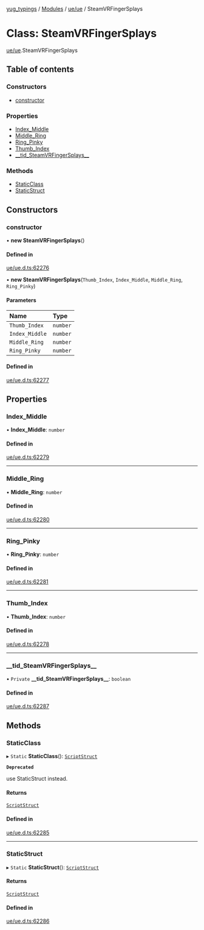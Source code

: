 [yug_typings](../README.md) / [Modules](../modules.md) / [ue/ue](../modules/ue_ue.md) / SteamVRFingerSplays

# Class: SteamVRFingerSplays

[ue/ue](../modules/ue_ue.md).SteamVRFingerSplays

## Table of contents

### Constructors

- [constructor](ue_ue.SteamVRFingerSplays.md#constructor)

### Properties

- [Index\_Middle](ue_ue.SteamVRFingerSplays.md#index_middle)
- [Middle\_Ring](ue_ue.SteamVRFingerSplays.md#middle_ring)
- [Ring\_Pinky](ue_ue.SteamVRFingerSplays.md#ring_pinky)
- [Thumb\_Index](ue_ue.SteamVRFingerSplays.md#thumb_index)
- [\_\_tid\_SteamVRFingerSplays\_\_](ue_ue.SteamVRFingerSplays.md#__tid_steamvrfingersplays__)

### Methods

- [StaticClass](ue_ue.SteamVRFingerSplays.md#staticclass)
- [StaticStruct](ue_ue.SteamVRFingerSplays.md#staticstruct)

## Constructors

### constructor

• **new SteamVRFingerSplays**()

#### Defined in

[ue/ue.d.ts:62276](https://github.com/YugMetaverse/yug_typings/blob/25cad34/ue/ue.d.ts#L62276)

• **new SteamVRFingerSplays**(`Thumb_Index`, `Index_Middle`, `Middle_Ring`, `Ring_Pinky`)

#### Parameters

| Name | Type |
| :------ | :------ |
| `Thumb_Index` | `number` |
| `Index_Middle` | `number` |
| `Middle_Ring` | `number` |
| `Ring_Pinky` | `number` |

#### Defined in

[ue/ue.d.ts:62277](https://github.com/YugMetaverse/yug_typings/blob/25cad34/ue/ue.d.ts#L62277)

## Properties

### Index\_Middle

• **Index\_Middle**: `number`

#### Defined in

[ue/ue.d.ts:62279](https://github.com/YugMetaverse/yug_typings/blob/25cad34/ue/ue.d.ts#L62279)

___

### Middle\_Ring

• **Middle\_Ring**: `number`

#### Defined in

[ue/ue.d.ts:62280](https://github.com/YugMetaverse/yug_typings/blob/25cad34/ue/ue.d.ts#L62280)

___

### Ring\_Pinky

• **Ring\_Pinky**: `number`

#### Defined in

[ue/ue.d.ts:62281](https://github.com/YugMetaverse/yug_typings/blob/25cad34/ue/ue.d.ts#L62281)

___

### Thumb\_Index

• **Thumb\_Index**: `number`

#### Defined in

[ue/ue.d.ts:62278](https://github.com/YugMetaverse/yug_typings/blob/25cad34/ue/ue.d.ts#L62278)

___

### \_\_tid\_SteamVRFingerSplays\_\_

• `Private` **\_\_tid\_SteamVRFingerSplays\_\_**: `boolean`

#### Defined in

[ue/ue.d.ts:62287](https://github.com/YugMetaverse/yug_typings/blob/25cad34/ue/ue.d.ts#L62287)

## Methods

### StaticClass

▸ `Static` **StaticClass**(): [`ScriptStruct`](ue_ue.ScriptStruct.md)

**`Deprecated`**

use StaticStruct instead.

#### Returns

[`ScriptStruct`](ue_ue.ScriptStruct.md)

#### Defined in

[ue/ue.d.ts:62285](https://github.com/YugMetaverse/yug_typings/blob/25cad34/ue/ue.d.ts#L62285)

___

### StaticStruct

▸ `Static` **StaticStruct**(): [`ScriptStruct`](ue_ue.ScriptStruct.md)

#### Returns

[`ScriptStruct`](ue_ue.ScriptStruct.md)

#### Defined in

[ue/ue.d.ts:62286](https://github.com/YugMetaverse/yug_typings/blob/25cad34/ue/ue.d.ts#L62286)
